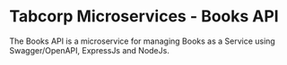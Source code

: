 # Tabcorp Microservices - Books API
The Books API is a microservice for managing Books as a Service using Swagger/OpenAPI, ExpressJs and NodeJs.




